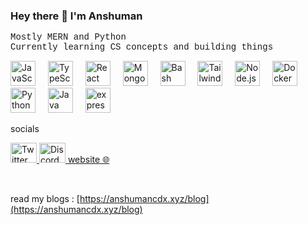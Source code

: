 ### Hey there 👋 I'm Anshuman

<pre style="font-family: 'Courier New', monospace;">
Mostly MERN and Python 
Currently learning CS concepts and building things </pre>

<div align="left">
  <img src="https://cdn.jsdelivr.net/gh/devicons/devicon/icons/javascript/javascript-original.svg" height="40" alt="JavaScript logo" />
  <img width="12" />
  <img src="https://cdn.jsdelivr.net/gh/devicons/devicon/icons/typescript/typescript-original.svg" height="40" alt="TypeScript logo" />
  <img width="12" />
  <img src="https://cdn.jsdelivr.net/gh/devicons/devicon/icons/react/react-original.svg" height="40" alt="React logo" />
  <img width="12" />
  <img src="https://cdn.jsdelivr.net/gh/devicons/devicon/icons/mongodb/mongodb-original.svg" height="40" alt="MongoDB logo" />
  <img width="12" />
  <img src="https://cdn.jsdelivr.net/gh/devicons/devicon/icons/bash/bash-original.svg" height="40" alt="Bash logo" />
  <img width="12" />
  <img src="https://cdn.jsdelivr.net/gh/devicons/devicon/icons/tailwindcss/tailwindcss-original-wordmark.svg" height="40" alt="Tailwind CSS logo" />
  <img width="12" />
  <img src="https://cdn.jsdelivr.net/gh/devicons/devicon/icons/nodejs/nodejs-original.svg" height="40" alt="Node.js logo" />
  <img width="12" />
  <img src="https://cdn.jsdelivr.net/gh/devicons/devicon/icons/docker/docker-original.svg" height="40" alt="Docker logo" />
  <img width="12" />
  <img src="https://cdn.jsdelivr.net/gh/devicons/devicon/icons/python/python-original.svg" height="40" alt="Python logo" />
  <img width="12" />
  <img src="https://cdn.jsdelivr.net/gh/devicons/devicon/icons/java/java-original.svg" height="40" alt="Java logo" />
  <img width="12" />
  <img src="https://cdn.jsdelivr.net/gh/devicons/devicon/icons/express/express-original.svg" height="40" alt="express logo" />
</div>


socials

<div align="left">  <a href="https://x.com/anshumancdx" target="_blank"> <img src="https://raw.githubusercontent.com/maurodesouza/profile-readme-generator/master/src/assets/icons/social/twitter/default.svg" width="42" height="32" alt="Twitter logo" /> </a> <a href="https://discord.com/users/thelazymonkee" target="_blank"> <img src="https://raw.githubusercontent.com/maurodesouza/profile-readme-generator/master/src/assets/icons/social/discord/default.svg" width="42" height="32" alt="Discord logo" /> </a> <a href="https://anshumancdx.xyz" target="_blank">  <a href="anshumancdx.xyz" target="_blank"> website 🌐 </a></div>





###
<img height="8" />



read my blogs : [https://anshumancdx.xyz/blog](https://anshumancdx.xyz/blog)
